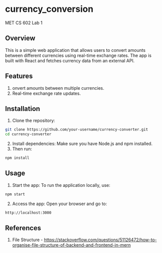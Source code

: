 # currency_conversion
MET CS 602 Lab 1 

## Overview 
This is a simple web application that allows users to convert amounts between different currencies using real-time exchange rates. The app is built with React and fetches currency data from an external API.

## Features
1. onvert amounts between multiple currencies.
2. Real-time exchange rate updates.

## Installation
1. Clone the repository:
```bash
git clone https://github.com/your-username/currency-converter.git
cd currency-converter
```
2. Install dependencies: Make sure you have Node.js and npm installed. 
3. Then run:
```bash
npm install
```

## Usage

1.  Start the app: To run the application locally, use:
```bash
npm start
```

2. Access the app: Open your browser and go to:
```bash
http://localhost:3000
```


## References
1. File Structure - https://stackoverflow.com/questions/51126472/how-to-organise-file-structure-of-backend-and-frontend-in-mern
